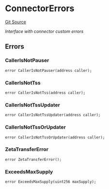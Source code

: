 # ConnectorErrors
[Git Source](https://github.com/zeta-chain/protocol-contracts/blob/211e1d1303ec9b17c54dd015449852d1d240bf4f/contracts/evm/interfaces/ConnectorErrors.sol)

*Interface with connector custom errors*


## Errors
### CallerIsNotPauser

```solidity
error CallerIsNotPauser(address caller);
```

### CallerIsNotTss

```solidity
error CallerIsNotTss(address caller);
```

### CallerIsNotTssUpdater

```solidity
error CallerIsNotTssUpdater(address caller);
```

### CallerIsNotTssOrUpdater

```solidity
error CallerIsNotTssOrUpdater(address caller);
```

### ZetaTransferError

```solidity
error ZetaTransferError();
```

### ExceedsMaxSupply

```solidity
error ExceedsMaxSupply(uint256 maxSupply);
```

